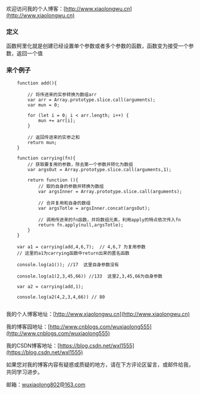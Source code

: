 欢迎访问我的个人博客：[http://www.xiaolongwu.cn](http://www.xiaolongwu.cn)

### 定义
函数柯里化就是创建已经设置单个参数或者多个参数的函数，函数变为接受一个参数，返回一个值

### 来个例子
```
    function add(){
    
        // 将传进来的实参转换为数组arr
        var arr = Array.prototype.slice.call(arguments);
        var mun = 0;
        
        for (let i = 0; i < arr.length; i++) {
            mun += arr[i];
        }
        
        // 返回传进来的实参之和
        return mun;
    }

    function carrying(fn){
        // 获取要复用的参数，除去第一个参数并转化为数组
        var argsOut = Array.prototype.slice.call(arguments,1);
        
        return function (){
            // 取的自身的参数并转换为数组
            var argsInner = Array.prototype.slice.call(arguments);
            
            // 合并复用和自身的数组
            var argsTotle = argsInner.concat(argsOut);
            
            // 调用传进来的fn函数，并将数组元素，利用apply的特点依次传入fn
            return fn.apply(null,argsTotle);
        }
    }

    var a1 = carrying(add,4,6,7);  // 4,6,7 为复用参数
    // 这里的a1为carrying函数中return出来的匿名函数
        
    console.log(a1()); //17  这里自身参数没有

    console.log(a1(2,3,45,66)) //133  这里2,3,45,66为自身参数
    
    var a2 = carrying(add,1);

    console.log(a2(4,2,3,4,66)) // 80
    
```



我的个人博客地址：[http://www.xiaolongwu.cn](http://www.xiaolongwu.cn)

我的博客园地址：[http://www.cnblogs.com/wuxiaolong555](http://www.cnblogs.com/wuxiaolong555)

我的CSDN博客地址：[https://blog.csdn.net/wxl1555](https://blog.csdn.net/wxl1555)

如果您对我的博客内容有疑惑或质疑的地方，请在下方评论区留言，或邮件给我，共同学习进步。

邮箱：wuxiaolong802@163.com